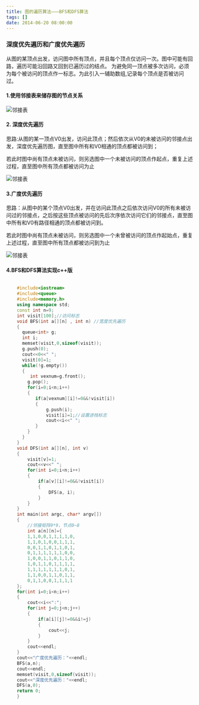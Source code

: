 ```yaml
---
title: 图的遍历算法———BFS和DFS算法
tags: []
date: 2014-06-20 08:00:00
---
```


### 深度优先遍历和广度优先遍历
从图的某顶点出发，访问图中所有顶点，并且每个顶点仅访问一次。图中可能有回路，遍历可能沿回路又回到已遍历过的结点。
为避免同一顶点被多次访问，必须为每个被访问的顶点作一标志。为此引入一辅助数组,记录每个顶点是否被访问过。

#### 1.使用邻接表来储存图的节点关系

![邻接表](/assets/images/Adjlist.png)

#### 2. 深度优先遍历
  
  思路:从图的某一顶点V0出发，访问此顶点；然后依次从V0的未被访问的邻接点出发，深度优先遍历图，直至图中所有和V0相通的顶点都被访问到；

  若此时图中尚有顶点未被访问，则另选图中一个未被访问的顶点作起点，重复上述过程，直至图中所有顶点都被访问为止

![邻接表](/assets/images/Dft.png)
    
#### 3.广度优先遍历

  思路：从图中的某个顶点V0出发，并在访问此顶点之后依次访问V0的所有未被访问过的邻接点，之后按这些顶点被访问的先后次序依次访问它们的邻接点，直至图中所有和V0有路径相通的顶点都被访问到。

  若此时图中尚有顶点未被访问，则另选图中一个未曾被访问的顶点作起始点，重复上述过程，直至图中所有顶点都被访问到为止

![邻接表](/assets/images/Bft.png)

#### 4.BFS和DFS算法实现c++版

``` c++

    #include<iostream>
    #include<queue>
    #include<memory.h>
    using namespace std;
    const int n=9;
    int visit[100];//访问标志
    void BFS(int a[][n] , int n) //宽度优先遍历
    {
      queue<int> g;
      int i;
      memset(visit,0,sizeof(visit));
      g.push(0);
      cout<<0<<" ";
      visit[0]=1;
      while(!g.empty())
      {
         int vexnum=g.front();
        g.pop();
        for(i=0;i<n;i++)
        {
           if(a[vexnum][i]!=0&&!visit[i])
           {
               g.push(i);
               visit[i]=1;//设置进栈标志
               cout<<i<<" ";
           }
        }
      }
    }
    void DFS(int a[][n], int v)
    {
        visit[v]=1;
        cout<<v<<" ";
        for(int i=0;i<n;i++)
        {
            if(a[v][i]!=0&&!visit[i])
            {
                DFS(a, i);
            }
        }
    }
    int main(int argc, char* argv[])
    {
        //邻接矩阵9*9，节点0~8
        int a[n][n]={
        1,1,0,0,1,1,1,1,0,
        1,1,0,1,0,0,1,1,1,
        0,0,1,1,0,1,1,0,1,
        0,1,1,1,1,1,1,0,0,
        1,0,0,1,1,0,1,1,0,
        1,0,1,1,0,1,1,1,1,
        1,1,1,1,1,1,1,0,1,
        1,1,0,0,1,1,0,1,1,
        0,1,1,0,0,1,1,1,1
    };
    for(int i=0;i<n;i++)
    {
        cout<<i<<":";
        for(int j=0;j<n;j++)
        {
            if(a[i][j]!=0&&i!=j)
            {
                cout<<j;
            }
        }
        cout<<endl;
    }
    cout<<"广度优先遍历："<<endl;
    BFS(a,n);
    cout<<endl;
    memset(visit,0,sizeof(visit));
    cout<<"深度优先遍历："<<endl;
    DFS(a,0);
    return 0;
    }
 ```